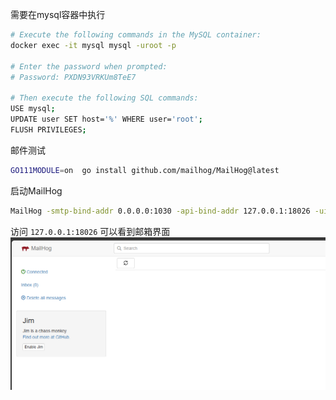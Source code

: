 需要在mysql容器中执行
```bash
# Execute the following commands in the MySQL container:
docker exec -it mysql mysql -uroot -p

# Enter the password when prompted:
# Password: PXDN93VRKUm8TeE7

# Then execute the following SQL commands:
USE mysql;
UPDATE user SET host='%' WHERE user='root';
FLUSH PRIVILEGES;
```

邮件测试
```bash
GO111MODULE=on  go install github.com/mailhog/MailHog@latest
```
启动MailHog
```bash
MailHog -smtp-bind-addr 0.0.0.0:1030 -api-bind-addr 127.0.0.1:18026 -ui-bind-addr 127.0.0.1:18026 
```
访问 ` 127.0.0.1:18026 ` 可以看到邮箱界面![alt text](image.png) 